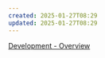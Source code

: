 ```yaml
---
created: 2025-01-27T08:29
updated: 2025-01-27T08:29
---
```

[Development - Overview](https://dev.azure.com/MiXTelematics/DeviceIntegration/_wiki/wikis/DeviceIntegration.wiki/1520/Development)
